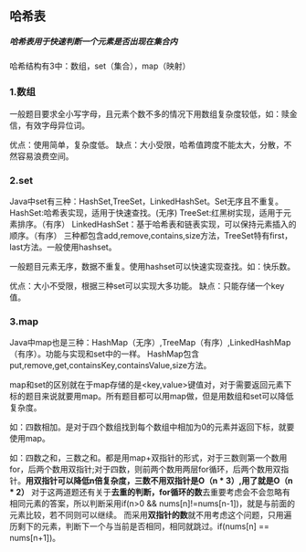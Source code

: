 ## 哈希表
##### 哈希表用于快速判断一个元素是否出现在集合内
哈希结构有3中：数组，set（集合），map（映射）
### 1.数组
一般题目要求全小写字母，且元素个数不多的情况下用数组复杂度较低，如：赎金信，有效字母异位词。

优点：使用简单，复杂度低。
缺点：大小受限，哈希值跨度不能太大，分散，不然容易浪费空间。
<br>
### 2.set
Java中set有三种：HashSet,TreeSet，LinkedHashSet。Set无序且不重复。
HashSet:哈希表实现，适用于快速查找。(无序)
TreeSet:红黑树实现，适用于元素排序。（有序）
LinkedHashSet：基于哈希表和链表实现，可以保持元素插入的顺序。（有序）
三种都包含add,remove,contains,size方法，TreeSet特有first，last方法。一般使用hashset。

一般题目元素无序，数据不重复。使用hashset可以快速实现查找。如：快乐数。

优点：大小不受限，根据三种set可以实现大多功能。
缺点：只能存储一个key值。
<br>
### 3.map
Java中map也是三种：HashMap（无序）,TreeMap（有序）,LinkedHashMap（有序）。功能与实现和set中的一样。
HashMap包含put,remove,get,containsKey,containsValue,size方法。

map和set的区别就在于map存储的是<key,value>键值对，对于需要返回元素下标的题目来说就要用map。所有题目都可以用map做，但是用数组和set可以降低复杂度。

如：四数相加。是对于四个数组找到每个数组中相加为0的元素并返回下标，就要使用map。

如：四数之和，三数之和。都是用map+双指针的形式，对于三数则第一个数用for，后两个数用双指针;对于四数，则前两个数用两层for循环，后两个数用双指针。**用双指针可以降低n倍复杂度，三数不用双指针是O（n * 3）,用了就是O（n * 2）**
对于这两道题还有关于**去重的判断，for循环的数**去重要考虑会不会忽略有相同元素的答案，所以判断采用if(n>0 && nums[n]!=nums[n-1])，就是与前面的元素比较，若不同则可以继续。
而采用**双指针的数**就不用考虑这个问题，只用遍历剩下的元素，判断下一个与当前是否相同，相同就跳过。if(nums[n] == nums[n+1])。

